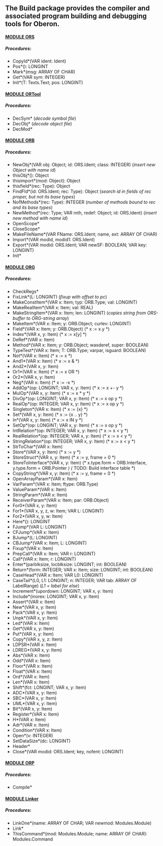 ## The Build package provides the compiler and associated program building and debugging tools for Oberon.


#### [MODULE ORS](https://github.com/io-core/Build/blob/main/ORS.Mod)
##### Procedures:
* CopyId*(VAR ident: Ident)
* Pos*(): LONGINT
* Mark*(msg: ARRAY OF CHAR)
* Get*(VAR sym: INTEGER)
* Init*(T: Texts.Text; pos: LONGINT)

#### [MODULE ORTool](https://github.com/io-core/Build/blob/main/ORTool.Mod)
##### Procedures:
* DecSym*  (*decode symbol file*)
* DecObj*   (*decode object file*)
* DecMod*

#### [MODULE ORB](https://github.com/io-core/Build/blob/main/ORB.Mod)
##### Procedures:
* NewObj*(VAR obj: Object; id: ORS.Ident; class: INTEGER)  (*insert new Object with name id*)
* thisObj*(): Object
* thisimport*(mod: Object): Object
* thisfield*(rec: Type): Object
* FindFld*(id: ORS.Ident; rec: Type): Object  (*search id in fields of rec proper, but not its base types*)
* NofMethods*(rec: Type): INTEGER  (*number of methods bound to rec and its base types*)
* NewMethod*(rec: Type; VAR mth, redef: Object; id: ORS.Ident)  (*insert new method with name id*)
* OpenScope*
* CloseScope*
* MakeFileName*(VAR FName: ORS.Ident; name, ext: ARRAY OF CHAR)
* Import*(VAR modid, modid1: ORS.Ident)
* Export*(VAR modid: ORS.Ident; VAR newSF: BOOLEAN; VAR key: LONGINT)
* Init*

#### [MODULE ORG](https://github.com/io-core/Build/blob/main/ORG.Mod)
##### Procedures:
* CheckRegs*
* FixLink*(L: LONGINT) (*fixup with offset to pc*)
* MakeConstItem*(VAR x: Item; typ: ORB.Type; val: LONGINT)
* MakeRealItem*(VAR x: Item; val: REAL)
* MakeStringItem*(VAR x: Item; len: LONGINT)  (*copies string from ORS-buffer to ORG-string array*)
* MakeItem*(VAR x: Item; y: ORB.Object; curlev: LONGINT)
* Field*(VAR x: Item; y: ORB.Object)   (* x := x.y *)
* Index*(VAR x, y: Item)   (* x := x[y] *)
* DeRef*(VAR x: Item)
* Method*(VAR x: Item; y: ORB.Object; wasderef, super: BOOLEAN)
* TypeTest*(VAR x: Item; T: ORB.Type; varpar, isguard: BOOLEAN)
* Not*(VAR x: Item)   (* x :=  x *)
* And1*(VAR x: Item)   (* x := x & *)
* And2*(VAR x, y: Item)
* Or1*(VAR x: Item)   (* x := x OR *)
* Or2*(VAR x, y: Item)
* Neg*(VAR x: Item)   (* x := -x *)
* AddOp*(op: LONGINT; VAR x, y: Item)   (* x := x +- y *)
* MulOp*(VAR x, y: Item)   (* x := x * y *)
* DivOp*(op: LONGINT; VAR x, y: Item)   (* x := x op y *)
* RealOp*(op: INTEGER; VAR x, y: Item)   (* x := x op y *)
* Singleton*(VAR x: Item)  (* x := {x} *)
* Set*(VAR x, y: Item)   (* x := {x .. y} *)
* In*(VAR x, y: Item)  (* x := x IN y *)
* SetOp*(op: LONGINT; VAR x, y: Item)   (* x := x op y *)
* IntRelation*(op: INTEGER; VAR x, y: Item)   (* x := x < y *)
* RealRelation*(op: INTEGER; VAR x, y: Item)   (* x := x < y *)
* StringRelation*(op: INTEGER; VAR x, y: Item)   (* x := x < y *)
* StrToChar*(VAR x: Item)
* Store*(VAR x, y: Item) (* x := y *)
* StoreStruct*(VAR x, y: Item) (* x := y, frame = 0 *)
* StoreToInterface*(VAR x, y: Item) (* x.type.form = ORB.Interface, y.type.form = ORB.Pointer *) (* TODO: Build interface table *)
* CopyString*(VAR x, y: Item)  (* x := y, frame = 0 *) 
* OpenArrayParam*(VAR x: Item)
* VarParam*(VAR x: Item; ftype: ORB.Type)
* ValueParam*(VAR x: Item)
* StringParam*(VAR x: Item)
* ReceiverParam*(VAR x: Item; par: ORB.Object)
* For0*(VAR x, y: Item)
* For1*(VAR x, y, z, w: Item; VAR L: LONGINT)
* For2*(VAR x, y, w: Item)
* Here*(): LONGINT
* FJump*(VAR L: LONGINT)
* CFJump*(VAR x: Item)
* BJump*(L: LONGINT)
* CBJump*(VAR x: Item; L: LONGINT)
* Fixup*(VAR x: Item)
* PrepCall*(VAR x: Item; VAR r: LONGINT)
* Call*(VAR x: Item; r: LONGINT)
* Enter*(parblksize, locblksize: LONGINT; int: BOOLEAN)
* Return*(form: INTEGER; VAR x: Item; size: LONGINT; int: BOOLEAN)
* CaseHead*(VAR x: Item; VAR L0: LONGINT)
* CaseTail*(L0, L1: LONGINT; n: INTEGER; VAR tab: ARRAY OF LabelRange)  (*L1 = label for else*)
* Increment*(upordown: LONGINT; VAR x, y: Item)
* Include*(inorex: LONGINT; VAR x, y: Item)
* Assert*(VAR x: Item)
* New*(VAR x, y: Item)
* Pack*(VAR x, y: Item)
* Unpk*(VAR x, y: Item)
* Led*(VAR x: Item)
* Get*(VAR x, y: Item)
* Put*(VAR x, y: Item)
* Copy*(VAR x, y, z: Item)
* LDPSR*(VAR x: Item)
* LDREG*(VAR x, y: Item)
* Abs*(VAR x: Item)
* Odd*(VAR x: Item)
* Floor*(VAR x: Item)
* Float*(VAR x: Item)
* Ord*(VAR x: Item)
* Len*(VAR x: Item)
* Shift*(fct: LONGINT; VAR x, y: Item)
* ADC*(VAR x, y: Item)
* SBC*(VAR x, y: Item)
* UML*(VAR x, y: Item)
* Bit*(VAR x, y: Item)
* Register*(VAR x: Item)
* H*(VAR x: Item)
* Adr*(VAR x: Item)
* Condition*(VAR x: Item)
* Open*(v: INTEGER)
* SetDataSize*(dc: LONGINT)
* Header*
* Close*(VAR modid: ORS.Ident; key, nofent: LONGINT)

#### [MODULE ORP](https://github.com/io-core/Build/blob/main/ORP.Mod)
##### Procedures:
* Compile*

#### [MODULE Linker](https://github.com/io-core/Build/blob/main/Linker.Mod)
##### Procedures:
* LinkOne*(name: ARRAY OF CHAR; VAR newmod: Modules.Module)
* Link*
* ThisCommand*(mod: Modules.Module; name: ARRAY OF CHAR): Modules.Command
